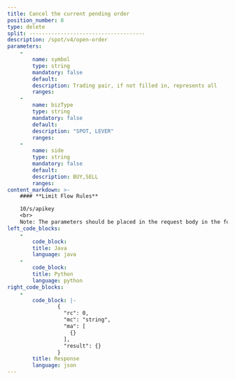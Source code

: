 ```yaml
---
title: Cancel the current pending order
position_number: 8
type: delete
split: -------------------------------------
description: /spot/v4/open-order
parameters:
    -
        name: symbol
        type: string
        mandatory: false
        default:
        description: Trading pair, if not filled in, represents all
        ranges:
    -
        name: bizType
        type: string
        mandatory: false
        default:
        description: "SPOT, LEVER"
        ranges:
    -
        name: side
        type: string
        mandatory: false
        default:
        description: BUY,SELL
        ranges:
content_markdown: >-
    #### **Limit Flow Rules**

    10/s/apikey
    <br>
    Note: The parameters should be placed in the request body in the form of json
left_code_blocks:
    -
        code_block:
        title: Java
        language: java
    -
        code_block:
        title: Python
        language: python
right_code_blocks:
    -
        code_block: |-
                {
                  "rc": 0,
                  "mc": "string",
                  "ma": [
                    {}
                  ],
                  "result": {}
                }
        title: Response
        language: json
---
```

